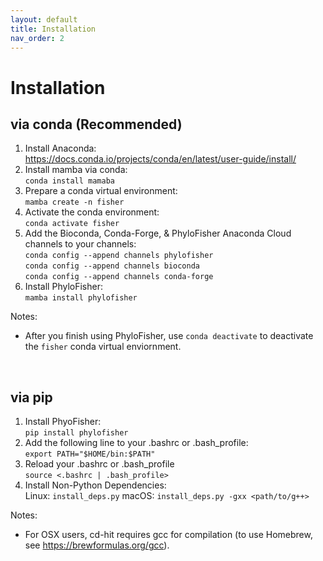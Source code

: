 ```yaml
---
layout: default
title: Installation
nav_order: 2
---
```

# Installation

## via conda (Recommended)
1. Install Anaconda:<br/>
https://docs.conda.io/projects/conda/en/latest/user-guide/install/
2. Install mamba via conda:<br/>
 `conda install mamaba`
3. Prepare a conda virtual environment:<br/>
 `mamba create -n fisher`
3. Activate the conda environment:<br/>
`conda activate fisher`
4. Add the Bioconda, Conda-Forge, & PhyloFisher Anaconda Cloud channels to your channels:<br/>
`conda config --append channels phylofisher`<br/>
`conda config --append channels bioconda`<br/>
`conda config --append channels conda-forge`<br/>
5. Install PhyloFisher:<br/>
`mamba install phylofisher`

Notes:
- After you finish using PhyloFisher, use `conda deactivate` to deactivate the `fisher` conda virtual enviornment.
<br/>

## via pip
1. Install PhyoFisher:<br/>
`pip install phylofisher`
2. Add the following line to your .bashrc or .bash_profile:<br/>
`export PATH="$HOME/bin:$PATH"`
3. Reload your .bashrc or .bash_profile<br/>
`source <.bashrc | .bash_profile>`<br/>
4. Install Non-Python Dependencies:<br/>
Linux: `install_deps.py`
macOS: `install_deps.py -gxx <path/to/g++>`

Notes:
- For OSX users, cd-hit requires gcc for compilation (to use Homebrew, see https://brewformulas.org/gcc).  
